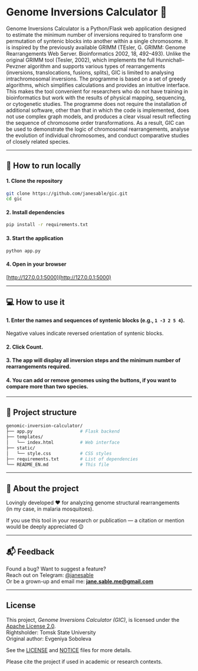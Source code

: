 # Genome Inversions Calculator 🧬

Genome Inversions Calculator is a Python/Flask web application designed to estimate the minimum number of inversions required to transform one permutation of syntenic blocks into another within a single chromosome. It is inspired by the previously available GRIMM (TEsler, G. GRIMM: Genome Rearrangements Web Server. Bioinformatics 2002, 18, 492–493). Unlike the original GRIMM tool (Tesler, 2002), which implements the full Hunnichall–Pevzner algorithm and supports various types of rearrangements (inversions, translocations, fusions, splits), GIC is limited to analysing intrachromosomal inversions. The programme is based on a set of greedy algorithms, which simplifies calculations and provides an intuitive interface. This makes the tool convenient for researchers who do not have training in bioinformatics but work with the results of physical mapping, sequencing, or cytogenetic studies. The programme does not require the installation of additional software, other than that in which the code is implemented, does not use complex graph models, and produces a clear visual result reflecting the sequence of chromosome order transformations. As a result, GIC can be used to demonstrate the logic of chromosomal rearrangements, analyse the evolution of individual chromosomes, and conduct comparative studies of closely related species.

---

## 🚀 How to run locally

#### 1. Clone the repository

```bash
git clone https://github.com/janesable/gic.git
cd gic
```

#### 2. Install dependencies

```bash
pip install -r requirements.txt
```

#### 3. Start the application

```bash
python app.py
```

#### 4. Open in your browser

[http://127.0.0.1:5000](http://127.0.0.1:5000)

---

## 💻 How to use it

#### 1. Enter the names and sequences of syntenic blocks (e.g., `1 -3 2 5 4`).  
Negative values indicate reversed orientation of syntenic blocks.

#### 2. Click **Count**.

#### 3. The app will display all inversion steps and the **minimum number of rearrangements** required.

#### 4. You can add or remove genomes using the buttons, if you want to compare more than two species.

---

## 📁 Project structure

```bash
genomic-inversion-calculator/
├── app.py                  # Flask backend
├── templates/
│   └── index.html          # Web interface
├── static/
│   └── style.css           # CSS styles
├── requirements.txt        # List of dependencies
└── README_EN.md            # This file
```

---

## 🧠 About the project

Lovingly developed ❤️ for analyzing genome structural rearrangements  
(in my case, in malaria mosquitoes).

If you use this tool in your research or publication — a citation or mention would be deeply appreciated 😌

---

## 📬 Feedback

Found a bug? Want to suggest a feature?  
Reach out on Telegram: [@janesable](https://t.me/janesable)  
Or be a grown-up and email me: **jane.sable.me@gmail.com**
_______________________________________________________________
## License

This project, *Genome Inversions Calculator (GIC)*, is licensed under the [Apache License 2.0](https://www.apache.org/licenses/LICENSE-2.0).  
Rightsholder: Tomsk State University  
Original author: Evgeniya Soboleva

See the [LICENSE](./LICENSE) and [NOTICE](./NOTICE) files for more details.

Please cite the project if used in academic or research contexts.

